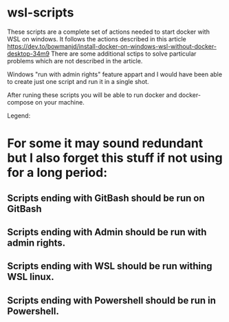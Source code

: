 # wsl-scripts
These scripts are a complete set of actions needed to start docker with WSL on windows. 
It follows the actions described in this article https://dev.to/bowmanjd/install-docker-on-windows-wsl-without-docker-desktop-34m9
There are some additional sctips to solve particular problems which are not described in the article.

Windows "run with admin rights" feature appart and I would have been able to create just one script and run it in a single shot. 

After runing these scripts you will be able to run docker and docker-compose on your machine.

Legend:
# For some it may sound redundant but I also forget this stuff if not using for a long period:
## Scripts ending with GitBash should be run on GitBash
## Scripts ending with Admin should be run with admin rights. 
## Scripts ending with WSL should be run withing WSL linux.
## Scripts ending with Powershell should be run in Powershell.
